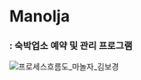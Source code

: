 # Manolja
### : 숙박업소 예약 및 관리 프로그램

![프로세스흐름도_마놀자_김보경](https://user-images.githubusercontent.com/96224803/152660274-4922c5e0-0480-4272-821b-bfde2df1a280.PNG)
